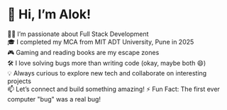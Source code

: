# 👋 Hi, I’m Alok!

👨‍💻 I’m passionate about Full Stack Development  
🎓 I completed my MCA from MIT ADT University, Pune in 2025  
🎮 Gaming and reading books are my escape zones  
🛠️ I love solving bugs more than writing code (okay, maybe both 😄)  
💡 Always curious to explore new tech and collaborate on interesting projects  
📫 Let’s connect and build something amazing!
⚡ Fun Fact: The first ever computer "bug" was a real bug!
